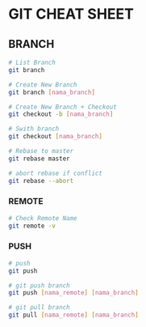 # GIT CHEAT SHEET

## BRANCH

```sh
# List Branch
git branch

# Create New Branch
git branch [nama_branch]

# Create New Branch + Checkout
git checkout -b [nama_branch]

# Swith branch
git checkout [nama_branch]

# Rebase to master
git rebase master

# abort rebase if conflict
git rebase --abort
```

### REMOTE

```sh
# Check Remote Name
git remote -v
```

### PUSH

```sh
# push
git push

# git push branch
git push [nama_remote] [nama_branch]

# git pull branch
git pull [nama_remote] [nama_branch]
```
